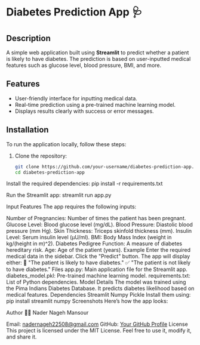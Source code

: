 # Diabetes Prediction App 🩺

## Description  
A simple web application built using **Streamlit** to predict whether a patient is likely to have diabetes. The prediction is based on user-inputted medical features such as glucose level, blood pressure, BMI, and more.  

## Features  
- User-friendly interface for inputting medical data.  
- Real-time prediction using a pre-trained machine learning model.  
- Displays results clearly with success or error messages.  

## Installation  
To run the application locally, follow these steps:  

1. Clone the repository:  
   ```bash
   git clone https://github.com/your-username/diabetes-prediction-app.git
   cd diabetes-prediction-app
Install the required dependencies:
pip install -r requirements.txt

Run the Streamlit app:
streamlit run app.py

Input Features
The app requires the following inputs:

Number of Pregnancies: Number of times the patient has been pregnant.
Glucose Level: Blood glucose level (mg/dL).
Blood Pressure: Diastolic blood pressure (mm Hg).
Skin Thickness: Triceps skinfold thickness (mm).
Insulin Level: Serum insulin level (μU/ml).
BMI: Body Mass Index (weight in kg/(height in m)^2).
Diabetes Pedigree Function: A measure of diabetes hereditary risk.
Age: Age of the patient (years).
Example
Enter the required medical data in the sidebar.
Click the "Predict" button.
The app will display either:
🚨 "The patient is likely to have diabetes."
✅ "The patient is not likely to have diabetes."
Files
app.py: Main application file for the Streamlit app.
diabetes_model.pkl: Pre-trained machine learning model.
requirements.txt: List of Python dependencies.
Model Details
The model was trained using the Pima Indians Diabetes Database.
It predicts diabetes likelihood based on medical features.
Dependencies
Streamlit
Numpy
Pickle
Install them using:
pip install streamlit numpy
Screenshots
Here’s how the app looks:

Author
👨‍💻 Nader Nageh Mansour

Email: nadernageh22508@gmail.com
GitHub: [Your GitHub Profile](https://github.com/nader108)
License
This project is licensed under the MIT License.
Feel free to use it, modify it, and share it.

